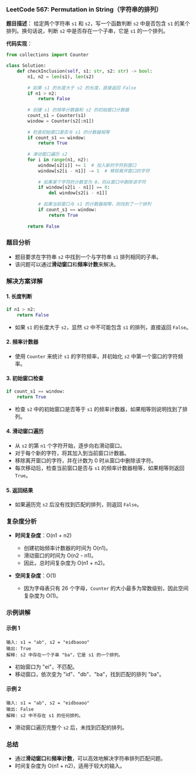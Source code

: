 ### LeetCode 567: Permutation in String（字符串的排列）

**题目描述**：
给定两个字符串 `s1` 和 `s2`，写一个函数判断 `s2` 中是否包含 `s1` 的某个排列。换句话说，判断 `s2` 中是否存在一个子串，它是 `s1` 的一个排列。

**代码实现**：
```python
from collections import Counter

class Solution:
    def checkInclusion(self, s1: str, s2: str) -> bool:
        n1, n2 = len(s1), len(s2)
        
        # 如果 s1 的长度大于 s2 的长度，直接返回 False
        if n1 > n2:
            return False
        
        # 创建 s1 的频率计数器和 s2 的初始窗口计数器
        count_s1 = Counter(s1)
        window = Counter(s2[:n1])
        
        # 检查初始窗口是否与 s1 的计数器相等
        if count_s1 == window:
            return True
        
        # 滑动窗口遍历 s2
        for i in range(n1, n2):
            window[s2[i]] += 1  # 加入新的字符到窗口
            window[s2[i - n1]] -= 1  # 移除离开窗口的字符
            
            # 如果某个字符的计数变为 0，则从窗口中删除该字符
            if window[s2[i - n1]] == 0:
                del window[s2[i - n1]]
            
            # 如果当前窗口与 s1 的计数器相等，则找到了一个排列
            if count_s1 == window:
                return True
        
        return False
```

### 题目分析

- 题目要求在字符串 `s2` 中找到一个与字符串 `s1` 排列相同的子串。
- 该问题可以通过**滑动窗口**和**频率计数**来解决。

### 解决方案详解

#### 1. **长度判断**
```python
if n1 > n2:
    return False
```
- 如果 `s1` 的长度大于 `s2`，显然 `s2` 中不可能包含 `s1` 的排列，直接返回 `False`。

#### 2. **频率计数器**
- 使用 `Counter` 来统计 `s1` 的字符频率，并初始化 `s2` 中第一个窗口的字符频率。

#### 3. **初始窗口检查**
```python
if count_s1 == window:
    return True
```
- 检查 `s2` 中的初始窗口是否等于 `s1` 的频率计数器，如果相等则说明找到了排列。

#### 4. **滑动窗口遍历**
- 从 `s2` 的第 `n1` 个字符开始，逐步向右滑动窗口。
- 对于每个新的字符，将其加入到当前窗口计数器。
- 移除离开窗口的字符，并在计数为 0 时从窗口中删除该字符。
- 每次移动后，检查当前窗口是否与 `s1` 的频率计数器相等，如果相等则返回 `True`。

#### 5. **返回结果**
- 如果遍历完 `s2` 后没有找到匹配的排列，则返回 `False`。

### 复杂度分析

- **时间复杂度**：O(n1 + n2)
  - 创建初始频率计数器的时间为 O(n1)。
  - 滑动窗口的时间为 O(n2 - n1)。
  - 因此，总时间复杂度为 O(n1 + n2)。

- **空间复杂度**：O(1)
  - 因为字母表只有 26 个字母，`Counter` 的大小最多为常数级别，因此空间复杂度为 O(1)。

### 示例讲解

#### 示例 1
```
输入: s1 = "ab", s2 = "eidbaooo"
输出: True
解释: s2 中存在一个子串 "ba"，它是 s1 的一个排列。
```
- 初始窗口为 "ei"，不匹配。
- 移动窗口，依次变为 "id"、"db"、"ba"，找到匹配的排列 "ba"。

#### 示例 2
```
输入: s1 = "ab", s2 = "eidboaoo"
输出: False
解释: s2 中不存在 s1 的任何排列。
```
- 滑动窗口遍历完整个 `s2` 后，未找到匹配的排列。

### 总结
- 通过**滑动窗口**和**频率计数**，可以高效地解决字符串排列匹配问题。
- 时间复杂度为 O(n1 + n2)，适用于较大的输入。
